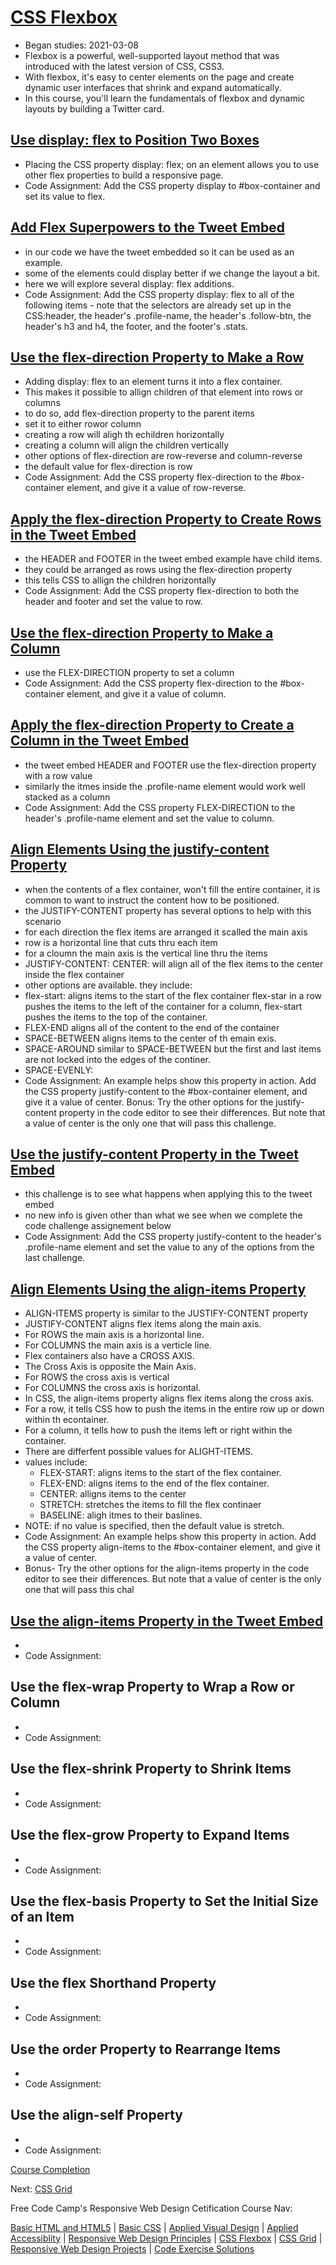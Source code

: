 # [CSS Flexbox](https://www.freecodecamp.org/learn/responsive-web-design/#css-flexbox)
* Began studies: 2021-03-08
* Flexbox is a powerful, well-supported layout method that was introduced with the latest version of CSS, CSS3. 
* With flexbox, it's easy to center elements on the page and create dynamic user interfaces that shrink and expand automatically.
* In this course, you'll learn the fundamentals of flexbox and dynamic layouts by building a Twitter card.

## [Use display: flex to Position Two Boxes](https://www.freecodecamp.org/learn/responsive-web-design/css-flexbox/use-display-flex-to-position-two-boxes)
* Placing the CSS property display: flex; on an element allows you to use other flex properties to build a responsive page.
* Code Assignment: Add the CSS property display to #box-container and set its value to flex.

## [Add Flex Superpowers to the Tweet Embed](https://www.freecodecamp.org/learn/responsive-web-design/css-flexbox/add-flex-superpowers-to-the-tweet-embed)
* in our code we have the tweet embedded so it can be used as an example.
* some of the elements could display better if we change the layout a bit.
* here we will explore several display: flex additions.
* Code Assignment: Add the CSS property display: flex to all of the following items - note that the selectors are already set up in the CSS:header, the header's .profile-name, the header's .follow-btn, the header's h3 and h4, the footer, and the footer's .stats.


## [Use the flex-direction Property to Make a Row](https://www.freecodecamp.org/learn/responsive-web-design/css-flexbox/use-the-flex-direction-property-to-make-a-row)
* Adding display: flex to an element turns it into a flex container.
* This makes it possible to allign children of that element into rows or columns
* to do so, add flex-direction property to the parent items
* set it to either rowor column
* creating a row will aligh th echildren horizontally
* creating a column will align the children vertically
* other options of flex-direction are row-reverse and column-reverse
* the default value for flex-direction is row
* Code Assignment: Add the CSS property flex-direction to the #box-container element, and give it a value of row-reverse.

## [Apply the flex-direction Property to Create Rows in the Tweet Embed](https://www.freecodecamp.org/learn/responsive-web-design/css-flexbox/apply-the-flex-direction-property-to-create-rows-in-the-tweet-embed)
* the HEADER and FOOTER in the tweet embed example have child items.
* they could be arranged as rows using the flex-direction property 
* this tells CSS to allign the children horizontally
* Code Assignment: Add the CSS property flex-direction to both the header and footer and set the value to row.

## [Use the flex-direction Property to Make a Column](https://www.freecodecamp.org/learn/responsive-web-design/css-flexbox/use-the-flex-direction-property-to-make-a-column)
* use the FLEX-DIRECTION property to set a column
* Code Assignment: Add the CSS property flex-direction to the #box-container element, and give it a value of column.

## [Apply the flex-direction Property to Create a Column in the Tweet Embed](https://www.freecodecamp.org/learn/responsive-web-design/css-flexbox/apply-the-flex-direction-property-to-create-a-column-in-the-tweet-embed)
* the tweet embed HEADER and FOOTER use the flex-direction property with a row value
* similarly the itmes inside the .profile-name element would work well stacked as a column
* Code Assignment: Add the CSS property FLEX-DIRECTION to the header's .profile-name element and set the value to column. 

## [Align Elements Using the justify-content Property](https://www.freecodecamp.org/learn/responsive-web-design/css-flexbox/align-elements-using-the-justify-content-property)
* when the contents of a flex container, won't fill the entire container, it is common to want to instruct the content how to be positioned.
* the JUSTIFY-CONTENT property has several options to help with this scenario
* for each direction the flex items are arranged it scalled the main axis
* row is a horizontal line that cuts thru each item
* for a cloumn the main axis is the vertical line thru the items
* JUSTIFY-CONTENT: CENTER: will align all of the flex items to the center inside the flex container 
* other options are available.  they include:
* flex-start: aligns items to the start of the flex container 
  flex-star in a row pushes the items to the left of the container
  for a column, flex-start pushes the items to the top of the container.
* FLEX-END aligns all of the content to the end of the container
* SPACE-BETWEEN aligns items to the center of th emain exis. 
* SPACE-AROUND similar to SPACE-BETWEEN but the first and last items are not locked into the edges of the continer. 
* SPACE-EVENLY: 
* Code Assignment: An example helps show this property in action. Add the CSS property justify-content to the #box-container element, and give it a value of center.  Bonus: Try the other options for the justify-content property in the code editor to see their differences. But note that a value of center is the only one that will pass this challenge.


## [Use the justify-content Property in the Tweet Embed](https://www.freecodecamp.org/learn/responsive-web-design/css-flexbox/use-the-justify-content-property-in-the-tweet-embed)
* this challenge is to see what happens when applying this to the tweet embed
* no new info is given other than what we see when we complete the code challenge assignement below 
* Code Assignment: Add the CSS property justify-content to the header's .profile-name element and set the value to any of the options from the last challenge.

## [Align Elements Using the align-items Property](https://www.freecodecamp.org/learn/responsive-web-design/css-flexbox/align-elements-using-the-align-items-property)
* ALIGN-ITEMS property is similar to the JUSTIFY-CONTENT property
* JUSTIFY-CONTENT aligns flex items along the main axis. 
* For ROWS the main axis is a horizontal line. 
* For COLUMNS the main axis is a verticle line. 
* Flex containers also have a CROSS AXIS.
* The Cross Axis is opposite the Main Axis. 
* For ROWS the cross axis is vertical
* For COLUMNS the cross axis is horizontal.
* In CSS, the align-items property aligns flex items along the cross axis.
* For a row, it tells CSS how to push the items in the entire row up or down within th econtainer.
* For a column, it tells how to push the items left or right within the container. 
* There are differfent possible values for ALIGHT-ITEMS. 
* values include:
   - FLEX-START: aligns items to the start of the flex container. 
   - FLEX-END: aligns items to the end of the flex container. 
   - CENTER: alligns items to the center 
   - STRETCH: stretches the items to fill the flex continaer
   - BASELINE: aligh itmes to their baslines.
* NOTE: if no value is specified, then the default value is stretch.
* Code Assignment: An example helps show this property in action. Add the CSS property align-items to the #box-container element, and give it a value of center.
* Bonus-  Try the other options for the align-items property in the code editor to see their differences. But note that a value of center is the only one that will pass this chal

## [Use the align-items Property in the Tweet Embed](https://www.freecodecamp.org/learn/responsive-web-design/css-flexbox/use-the-align-items-property-in-the-tweet-embed)
* 
* Code Assignment: 

## Use the flex-wrap Property to Wrap a Row or Column
* 
* Code Assignment: 

## Use the flex-shrink Property to Shrink Items
* 
* Code Assignment: 

## Use the flex-grow Property to Expand Items
* 
* Code Assignment: 

## Use the flex-basis Property to Set the Initial Size of an Item
* 
* Code Assignment: 

## Use the flex Shorthand Property
* 
* Code Assignment: 

## Use the order Property to Rearrange Items
* 
* Code Assignment: 

## Use the align-self Property
* 
* Code Assignment: 

[Course Completion](#)

Next: [CSS Grid](#)
 
Free Code Camp's Responsive Web Design Cetification Course Nav: 

[Basic HTML and HTML5](https://github.com/EO4wellness/T-I-L/tree/main/HTML/free-code-camp-org#basic-html-and-html5) | [Basic CSS](https://github.com/EO4wellness/T-I-L/blob/main/HTML/free-code-camp-org/basic-css.md) | [Applied Visual Design](https://github.com/EO4wellness/T-I-L/blob/main/HTML/free-code-camp-org/Applied-Visual-Design.md) | [Applied Accessiblity](https://github.com/EO4wellness/T-I-L/blob/main/HTML/free-code-camp-org/Applied-Accessibility.md) | [Responsive Web Design Principles](https://github.com/EO4wellness/T-I-L/blob/main/HTML/free-code-camp-org/ResponsiveWebDesignPrinciples.md) | [CSS Flexbox](https://github.com/EO4wellness/T-I-L/blob/main/HTML/free-code-camp-org/CSS-Flexbox.md) | [CSS Grid](https://github.com/EO4wellness/T-I-L/blob/main/HTML/free-code-camp-org/CSS-Grid.md) | [Responsive Web Design Projects](https://github.com/EO4wellness/T-I-L/blob/main/HTML/free-code-camp-org/Responsive%20Web%20Design%20Projects.md) | [Code Exercise Solutions](https://github.com/EO4wellness/T-I-L/tree/main/HTML/free-code-camp-org/exercise-solutions)

